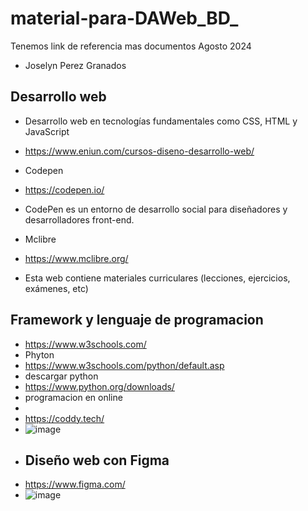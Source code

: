 # material-para-DAWeb_BD_
Tenemos link de referencia mas documentos Agosto 2024
- Joselyn Perez Granados
## Desarrollo web

- Desarrollo web en tecnologías fundamentales como CSS, HTML y JavaScript
- https://www.eniun.com/cursos-diseno-desarrollo-web/

- Codepen
- https://codepen.io/ 
- CodePen es un entorno de desarrollo social para diseñadores y desarrolladores front-end.

- Mclibre
- https://www.mclibre.org/
-  Esta web contiene materiales curriculares (lecciones, ejercicios, exámenes, etc)

## Framework y lenguaje de programacion
- https://www.w3schools.com/
- Phyton
- https://www.w3schools.com/python/default.asp
- descargar python
- https://www.python.org/downloads/
- programacion en online
- 
- https://coddy.tech/
- ![image](https://github.com/user-attachments/assets/09b481de-252e-4da6-b903-54ac08e6b130)
- 
  ## Diseño web con Figma
- https://www.figma.com/
- ![image](https://github.com/user-attachments/assets/a0682387-475d-417c-916d-64c56913aa3f)

